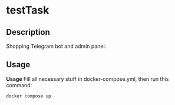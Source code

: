 # testTask

## Description

Shopping Telegram bot and admin panel. 

## Usage

**Usage**
Fill all necessary stuff in docker-compose.yml, then run this command:
```bash
docker compose up
```
